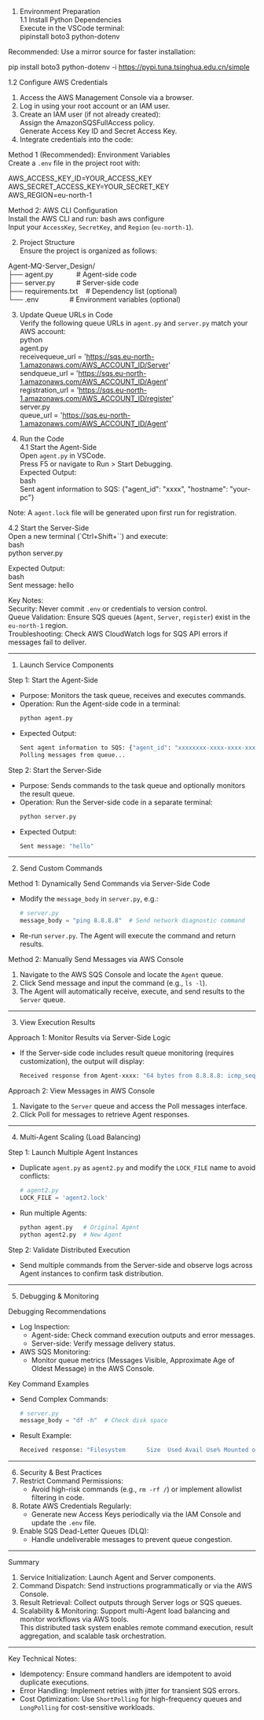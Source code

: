 <!-- <Detailed Steps to Run the Project - Author: Lin Jinqiu> -->  

1. Environment Preparation  
1.1 Install Python Dependencies  
 Execute in the VSCode terminal:    
  pipinstall boto3 python-dotenv  
  
Recommended: Use a mirror source for faster installation:  
    
  pip install boto3 python-dotenv -i https://pypi.tuna.tsinghua.edu.cn/simple  
  

1.2 Configure AWS Credentials  
1. Access the AWS Management Console via a browser.  
2. Log in using your root account or an IAM user.  
3. Create an IAM user (if not already created):  
   Assign the AmazonSQSFullAccess policy.  
   Generate Access Key ID and Secret Access Key.  
4. Integrate credentials into the code:  

Method 1 (Recommended): Environment Variables  
Create a `.env` file in the project root with:  
   
  AWS_ACCESS_KEY_ID=YOUR_ACCESS_KEY  
  AWS_SECRET_ACCESS_KEY=YOUR_SECRET_KEY  
  AWS_REGION=eu-north-1   

Method 2: AWS CLI Configuration  
Install the AWS CLI and run: 
  bash
  aws configure  
   Input your `AccessKey`, `SecretKey`, and `Region` (`eu-north-1`).  



2. Project Structure  
Ensure the project is organized as follows:  
  
Agent-MQ-Server_Design/  
├── agent.py            # Agent-side code  
├── server.py           # Server-side code  
├── requirements.txt    # Dependency list (optional)  
└── .env                # Environment variables (optional)  
  

3. Update Queue URLs in Code  
Verify the following queue URLs in `agent.py` and `server.py` match your AWS account:  
python  
agent.py  
receivequeue_url = 'https://sqs.eu-north-1.amazonaws.com/AWS_ACCOUNT_ID/Server'  
sendqueue_url = 'https://sqs.eu-north-1.amazonaws.com/AWS_ACCOUNT_ID/Agent'  
registration_url = 'https://sqs.eu-north-1.amazonaws.com/AWS_ACCOUNT_ID/register'  
 server.py  
queue_url = 'https://sqs.eu-north-1.amazonaws.com/AWS_ACCOUNT_ID/Agent'  
  

4. Run the Code  
4.1 Start the Agent-Side  
Open `agent.py` in VSCode.  
 Press F5 or navigate to Run > Start Debugging.  
Expected Output:  
  bash  
  Sent agent information to SQS: {"agent_id": "xxxx", "hostname": "your-pc"}  
   
Note: A `agent.lock` file will be generated upon first run for registration.  

4.2 Start the Server-Side  
 Open a new terminal (`Ctrl+Shift+``) and execute:  
  bash  
  python server.py  
    
Expected Output:  
  bash  
  Sent message: hello  
    

 Key Notes:  
Security: Never commit `.env` or credentials to version control.  
Queue Validation: Ensure SQS queues (`Agent`, `Server`, `register`) exist in the `eu-north-1` region.  
Troubleshooting: Check AWS CloudWatch logs for SQS API errors if messages fail to deliver.







<!-- <Detailed Steps to Use the Project - Author: Lin Jinqiu> -->  
---

1. Launch Service Components 

Step 1: Start the Agent-Side 
- Purpose: Monitors the task queue, receives and executes commands.  
- Operation: Run the Agent-side code in a terminal:  
  ```bash  
  python agent.py  
  ```  
- Expected Output:  
  ```bash  
  Sent agent information to SQS: {"agent_id": "xxxxxxxx-xxxx-xxxx-xxxx-xxxxxxxxxxxx", "hostname": "your-pc"}  
  Polling messages from queue...  
  ```  

Step 2: Start the Server-Side 
- Purpose: Sends commands to the task queue and optionally monitors the result queue.  
- Operation: Run the Server-side code in a separate terminal:  
  ```bash  
  python server.py  
  ```  
- Expected Output:  
  ```bash  
  Sent message: "hello"  
  ```  

---

2. Send Custom Commands  

Method 1: Dynamically Send Commands via Server-Side Code  
- Modify the `message_body` in `server.py`, e.g.:  
  ```python  
  # server.py  
  message_body = "ping 8.8.8.8"  # Send network diagnostic command  
  ```  
- Re-run `server.py`. The Agent will execute the command and return results.  

Method 2: Manually Send Messages via AWS Console 
1. Navigate to the AWS SQS Console and locate the `Agent` queue.  
2. Click Send message and input the command (e.g., `ls -l`).  
3. The Agent will automatically receive, execute, and send results to the `Server` queue.  

---

3. View Execution Results  

Approach 1: Monitor Results via Server-Side Logic  
- If the Server-side code includes result queue monitoring (requires customization), the output will display:  
  ```bash  
  Received response from Agent-xxxx: "64 bytes from 8.8.8.8: icmp_seq=0 ttl=117 time=25.3 ms"  
  ```  

Approach 2: View Messages in AWS Console 
1. Navigate to the `Server` queue and access the Poll messages interface.  
2. Click Poll for messages to retrieve Agent responses.  

---

4. Multi-Agent Scaling (Load Balancing)  

Step 1: Launch Multiple Agent Instances  
- Duplicate `agent.py` as `agent2.py` and modify the `LOCK_FILE` name to avoid conflicts:  
  ```python  
  # agent2.py  
  LOCK_FILE = 'agent2.lock'  
  ```  
- Run multiple Agents:  
  ```bash  
  python agent.py   # Original Agent  
  python agent2.py  # New Agent  
  ```  

Step 2: Validate Distributed Execution  
- Send multiple commands from the Server-side and observe logs across Agent instances to confirm task distribution.  

---

5. Debugging & Monitoring 

Debugging Recommendations
- Log Inspection:  
  - Agent-side: Check command execution outputs and error messages.  
  - Server-side: Verify message delivery status.  
- AWS SQS Monitoring:  
  - Monitor queue metrics (Messages Visible, Approximate Age of Oldest Message) in the AWS Console.  

Key Command Examples
- Send Complex Commands:  
  ```python  
  # server.py  
  message_body = "df -h"  # Check disk space  
  ```  
- Result Example:  
  ```bash  
  Received response: "Filesystem      Size  Used Avail Use% Mounted on ..."  
  ```  

---

6. Security & Best Practices 
1. Restrict Command Permissions:  
   - Avoid high-risk commands (e.g., `rm -rf /`) or implement allowlist filtering in code.  
2. Rotate AWS Credentials Regularly:  
   - Generate new Access Keys periodically via the IAM Console and update the `.env` file.  
3. Enable SQS Dead-Letter Queues (DLQ):  
   - Handle undeliverable messages to prevent queue congestion.  

---

Summary
1. Service Initialization: Launch Agent and Server components.  
2. Command Dispatch: Send instructions programmatically or via the AWS Console.  
3. Result Retrieval: Collect outputs through Server logs or SQS queues.  
4. Scalability & Monitoring: Support multi-Agent load balancing and monitor workflows via AWS tools.  
This distributed task system enables remote command execution, result aggregation, and scalable task orchestration.  

--- 

 Key Technical Notes:  
- Idempotency: Ensure command handlers are idempotent to avoid duplicate executions.  
- Error Handling: Implement retries with jitter for transient SQS errors.  
- Cost Optimization: Use `ShortPolling` for high-frequency queues and `LongPolling` for cost-sensitive workloads.